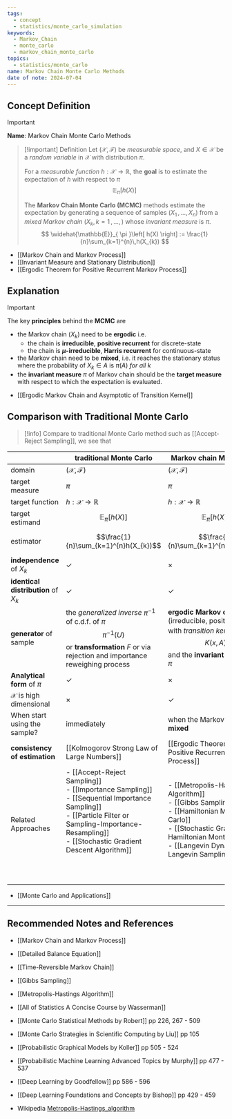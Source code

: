 ```yaml
---
tags:
  - concept
  - statistics/monte_carlo_simulation
keywords:
  - Markov_Chain
  - monte_carlo
  - markov_chain_monte_carlo
topics:
  - statistics/monte_carlo
name: Markov Chain Monte Carlo Methods
date of note: 2024-07-04
---
```


## Concept Definition

>[!important]
>**Name**: Markov Chain Monte Carlo Methods

>[!important] Definition
>Let $(\mathcal{X}, \mathscr{F})$ be *measurable space*, and $X \in \mathcal{X}$ be a *random variable* in $\mathcal{X}$ with distribution $\pi$.
>
>For a *measurable function* $h: \mathcal{X} \to \mathbb{R}$, the **goal** is to estimate the expectation of $h$ with respect to $\pi$
>$$
>  \mathbb{E}_{ \pi }\left[ h(X) \right]
>$$
>
>The **Markov Chain Monte Carlo (MCMC)** methods estimate the expectation by generating a sequence of samples $(X_{1} \,{,}\ldots{,}\,X_{n})$ from a *mixed Markov chain* $(X_{k}, k=1 \,{,}\ldots{,}\,)$ whose *invariant measure* is $\pi$.
>$$
>\widehat{\mathbb{E}}_{ \pi }\left[ h(X) \right] := \frac{1}{n}\sum_{k=1}^{n}\,h(X_{k})
>$$

- [[Markov Chain and Markov Process]]
- [[Invariant Measure and Stationary Distribution]]
- [[Ergodic Theorem for Positive Recurrent Markov Process]]

## Explanation

>[!important]
>The key **principles** behind the **MCMC** are
>- the Markov chain $(X_{k})$ need to be **ergodic**  i.e. 
>	- the chain is **irreducible**, **positive recurrent** for discrete-state
>	- the chain is **$\mu$-irreducible**, **Harris recurrent** for continuous-state
>- the Markov chain need to be **mixed**, i.e. it reaches the stationary status where the probability of $X_{k} \in A$ is $\pi(A)$ *for all* $k$
>- the **invariant measure** $\pi$ of Markov chain should be the **target measure** with respect to which the expectation is evaluated.

- [[Ergodic Markov Chain and Asymptotic of Transition Kernel]]


## Comparison with Traditional Monte Carlo


>[!info]
>Compare to traditional Monte Carlo method such as [[Accept-Reject Sampling]], we see that

|                                       | **traditional Monte Carlo**                                                                                                                                                              | **Markov chain Monte Carlo**                                                                                                                                                                               |
| ------------------------------------- | ---------------------------------------------------------------------------------------------------------------------------------------------------------------------------------------- | ---------------------------------------------------------------------------------------------------------------------------------------------------------------------------------------------------------- |
| domain                                | $(\mathcal{X}, \mathscr{F})$                                                                                                                                                             | $(\mathcal{X}, \mathscr{F})$                                                                                                                                                                               |
| target measure                        | $\pi$                                                                                                                                                                                    | $\pi$                                                                                                                                                                                                      |
| target function                       | $h: \mathcal{X} \to \mathbb{R}$                                                                                                                                                          | $h: \mathcal{X} \to \mathbb{R}$                                                                                                                                                                            |
| target estimand                       | $$\mathbb{E}_{ \pi }\left[ h(X) \right]$$                                                                                                                                                | $$\mathbb{E}_{ \pi }\left[ h(X) \right]$$                                                                                                                                                                  |
| estimator                             | $$\frac{1}{n}\sum_{k=1}^{n}h(X_{k})$$                                                                                                                                                    | $$\frac{1}{n}\sum_{k=1}^{n}h(X_{k})$$                                                                                                                                                                      |
| **independence** of $X_{k}$           | $\checkmark$                                                                                                                                                                             | $\times$                                                                                                                                                                                                   |
| **identical distribution** of $X_{k}$ | $\checkmark$                                                                                                                                                                             | $\checkmark$                                                                                                                                                                                               |
| **generator** of sample               | the *generalized inverse* $\pi^{-1}$ of c.d.f. of $\pi$ $$\pi^{-1}(U)$$ or **transformation** $F$ or via rejection and importance reweighing process                                     | **ergodic Markov chain** (irreducible, positive) $(X_{k})$ with *transition kernel* $$K(x, A)$$ and the **invariant measure** is $\pi$                                                                     |
| **Analytical form** of $\pi$          | $\checkmark$                                                                                                                                                                             | $\times$                                                                                                                                                                                                   |
| $\mathcal{X}$ is high dimensional     | $\times$                                                                                                                                                                                 | $\checkmark$                                                                                                                                                                                               |
| When start using the sample?          | immediately                                                                                                                                                                              | when the Markov chain is **mixed**                                                                                                                                                                         |
| **consistency of estimation**         | [[Kolmogorov Strong Law of Large Numbers]]                                                                                                                                               | [[Ergodic Theorem for Positive Recurrent Markov Process]]                                                                                                                                                  |
| Related Approaches                    | - [[Accept-Reject Sampling]]<br>- [[Importance Sampling]]<br>- [[Sequential Importance Sampling]]<br>- [[Particle Filter or Sampling-Importance-Resampling]]<br>- [[Stochastic Gradient Descent Algorithm]]<br><br><br><br> | - [[Metropolis-Hastings Algorithm]]<br>- [[Gibbs Sampling]]<br>- [[Hamiltonian Monte Carlo]]<br>- [[Stochastic Gradient Hamiltonian Monte Carlo]]<br>- [[Langevin Dynamics and Langevin Sampling]]<br><br> |
|                                       |                                                                                                                                                                                          |                                                                                                                                                                                                            |

- [[Monte Carlo and Applications]]



-----------
##  Recommended Notes and References


- [[Markov Chain and Markov Process]]
- [[Detailed Balance Equation]]
- [[Time-Reversible Markov Chain]]

- [[Gibbs Sampling]]
- [[Metropolis-Hastings Algorithm]]

- [[All of Statistics A Concise Course by Wasserman]]
- [[Monte Carlo Statistical Methods by Robert]] pp 226, 267 - 509
- [[Monte Carlo Strategies in Scientific Computing by Liu]] pp 105

- [[Probabilistic Graphical Models by Koller]] pp 505 - 524
- [[Probabilistic Machine Learning Advanced Topics by Murphy]] pp 477 - 537
- [[Deep Learning by Goodfellow]] pp 586 - 596
- [[Deep Learning Foundations and Concepts by Bishop]] pp 429 - 459

- Wikipedia [Metropolis-Hastings_algorithm](https://en.wikipedia.org/wiki/Metropolis%E2%80%93Hastings_algorithm)
